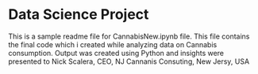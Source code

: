 # Data Science Project

This is a sample readme file for CannabisNew.ipynb file. 
This file contains the final code which i created while analyzing data on Cannabis consumption.
Output was created using Python and insights were presented to Nick Scalera, CEO, NJ Cannanis Consuting, New Jersy, USA
